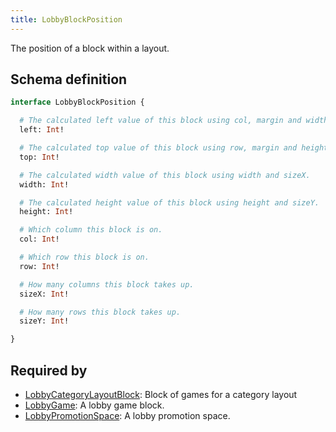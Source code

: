 ```yaml
---
title: LobbyBlockPosition
---
```


The position of a block within a layout.

## Schema definition
```graphql
interface LobbyBlockPosition {

  # The calculated left value of this block using col, margin and width.
  left: Int!

  # The calculated top value of this block using row, margin and height.
  top: Int!

  # The calculated width value of this block using width and sizeX.
  width: Int!

  # The calculated height value of this block using height and sizeY.
  height: Int!

  # Which column this block is on.
  col: Int!

  # Which row this block is on.
  row: Int!

  # How many columns this block takes up.
  sizeX: Int!

  # How many rows this block takes up.
  sizeY: Int!

}
```

## Required by
* [LobbyCategoryLayoutBlock](graphql/schema/lobbycategorylayoutblock.md): Block of games for a category layout
* [LobbyGame](graphql/schema/lobbygame.md): A lobby game block.
* [LobbyPromotionSpace](graphql/schema/lobbypromotionspace.md): A lobby promotion space.
